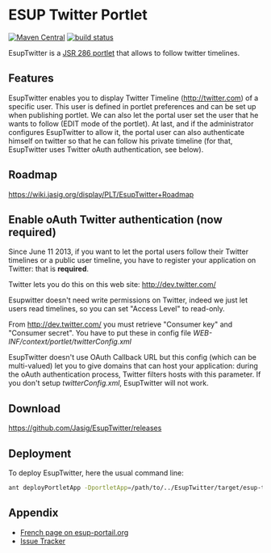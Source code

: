 # ESUP Twitter Portlet

[![Maven Central](https://maven-badges.herokuapp.com/maven-central/org.jasig.portlet/esup-twitter/badge.svg)](https://maven-badges.herokuapp.com/maven-central/org.jasig.portlet/esup-twitter)
[![build status](https://github.com/uPortal-Project/EsupTwitter/workflows/CI/badge.svg?branch=master)](https://github.com/uPortal-Project/EsupTwitter/actions)

EsupTwitter is a [JSR 286 portlet](https://jcp.org/en/jsr/detail?id=286) that allows to follow twitter timelines.

## Features

EsupTwitter enables you to display Twitter Timeline (<http://twitter.com>) of a specific user.
This user is defined in portlet preferences and can be set up when publishing portlet.
We can also let the portal user set the user that he wants to follow (EDIT mode of the portlet).
At last, and if the administrator configures EsupTwitter to allow it, the portal user can also authenticate himself on twitter so that he can follow his private timeline (for that, EsupTwitter uses Twitter oAuth authentication, see below).

## Roadmap

<https://wiki.jasig.org/display/PLT/EsupTwitter+Roadmap>

## Enable oAuth Twitter authentication (now required)

Since June 11 2013, if you want to let the portal users follow their Twitter timelines or a public user timeline, you have to register your application on Twitter: that is **required**.

Twitter lets you do this on this web site: <http://dev.twitter.com/>

Esupwitter doesn't need write permissions on Twitter, indeed we just let users read timelines, so you can set "Access Level" to read-only.

From <http://dev.twitter.com/> you must retrieve "Consumer key" and "Consumer secret". You have to put these in config file *WEB-INF/context/portlet/twitterConfig.xml*

EsupTwitter doesn't use OAuth Callback URL but this config (which can be multi-valued) let you to give domains that can host your application: during the oAuth authentication process, Twitter filters hosts with this parameter.
If you don't setup *twitterConfig.xml*, EsupTwitter will not work.

## Download

<https://github.com/Jasig/EsupTwitter/releases>

## Deployment

To deploy EsupTwitter, here the usual command line:

``` sh
ant deployPortletApp -DportletApp=/path/to/../EsupTwitter/target/esup-twitter.war
```

## Appendix

*   [French page on esup-portail.org](http://www.esup-portail.org/display/PROJESUPTWITTER/EsupTwitter)
*   [Issue Tracker](https://issues.jasig.org/browse/ETPLT)
